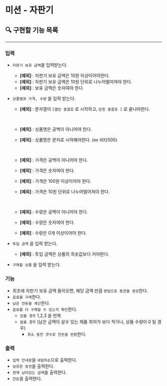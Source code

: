 # 미션 - 자판기

## 🔍 구현할 기능 목록

---

### 입력
  - `자판기 보유 금액`을 입력받는다.
    - **[예외]** : 자판기 보유 금액은 10원 이상이어야한다.
    - **[예외]** : 자판기 보유 금액은 10원 단위로 나누어떨어져야 한다.
    - **[예외]** : 보유 금액은 숫자여야 한다.
    

  - `상품명과 가격, 수량` 을 입력 받는다.
    - **[예외]** : 문자열이 `[열린 중괄호` 로  시작하고,  `닫힌 중괄호 ]` 로 끝나야한다.
      
      <br>

    - **[예외]** : 상품명은 공백이 아니어야 한다.
    - **[예외]** : 상품명은 문자로 시작해야한다. (ex 비타500)

      <br>

    - **[예외]** : 가격은 공백이 아니어야 한다.
    - **[예외]** : 가격은 숫자여야 한다.
    - **[예외]** : 가격은 100원 이상이어야 한다.
    - **[예외]** : 가격은 10원 단위로 나누어떨어져야 한다.
      
      <br>

    - **[예외]** : 수량은 공백이 아니어야 한다.
    - **[예외]** : 수량은 숫자여야 한다.
    - **[예외]** : 수량은 0개 이상이어야 한다.
    
    
  - `투입 금액` 을 입력 받는다.
    - **[예외]** : 투입 금액은 상품의 최솟값보다 커야한다. 
  - `구매할 상품` 을 입력 받는다.

### 기능
  - 최초에 자판기 보유 금액 들어오면, 해당 금액 만큼 `랜덤으로 동전을 생성`한다.
  - `음료를 구매`한다. 
  - `남은 잔돈을 계산`한다.
  - `음료를 더 구매할 수 있는지 확인`한다.
    - `있을 경우` 1,2,3 을 반복
    - `없을 경우` (남은 금액이 살수 있는 제품 최저가 보다 적거나, 상품 수량이 0 일 경우)
      - `최소 동전 갯수로 잔돈을 반환`한다.
  
### 출력
  - `입력 안내문`을 `내림차순`으로 출력한다.
  - `보유한 동전`을 출력한다.
  - `현재 남아있는 금액`을 출력한다.
  - `잔돈`을 출력한다.


